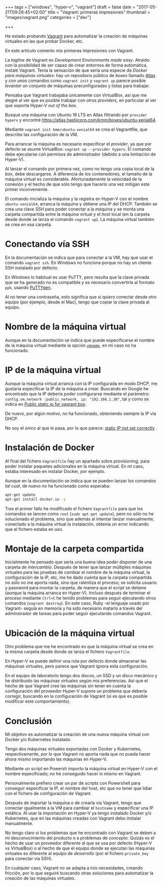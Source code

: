 +++
tags = ["windows", "hyper-v", "vagrant"]
draft = false
date = "2017-05-21T09:26:45+02:00"
title = "Vagrant: primeras impresiones"
thumbnail = "images/vagrant.png"
categories = ["dev"]

+++

He estado probando [Vagrant](https://www.vagrantup.com) para automatizar la creación de máquinas virtuales en las que probar Docker, etc.

En este artículo comento mis primeras impresiones con Vagrant. 

<!--more-->

La _tagline_ de Vagrant es _Development Environments made easy_. Atraido con la posibilidad de ser capaz de crear entornos de forma automática, instalé Vagrant. Tenía la sensación de que sería una especie de _Docker para máquinas virtuales_: hay un repositorio público de _boxes_ llamado [Atlas](https://atlas.hashicorp.com/boxes/search?) y con unos comandos como `vagrant init` y `vagrant up` parece posible _levantar_ un conjunto de máquinas preconfiguradas y listas para trabajar.

Pensaba que Vagrant trabajaba únicamente con VirtualBox, así que me alegré al ver que es posible trabajar con otros _providers_, en particular al ver que soporta Hyper-V _out of the box_.

Busqué una máquina con Ubuntu 16 LTS en Atlas filtrando por `provider hyperv` y encontré <https://atlas.hashicorp.com/kmm/boxes/ubuntu-xenial64>.

Mediante `vagrant init kmm/ubuntu-xenial64` se crea el Vagrantfile, que describe las configuración de la VM.

Para arrancar la máquina es necesario especificar el _provider_, ya que por defecto se asume VirtualBox: `vagrant up --provider hyperv`. El comando debe ejecutarse con permisos de administrador (debido a una limitación de Hyper-V).

Al lanzar el comando por primera vez, como no tengo una copia local de la _box_, debe descargarse. A diferencia de los contenedores, el tamaño de la máquina virtual es considerable. Afortunadamente la velocidad de la conexión y el hecho de que sólo tengo que hacerlo una vez mitigan este primer inconveniente.

El comando inicializa la máquina y la registra en Hyper-V con el nombre `ubuntu-xenial64`, arranca la máquina y obtiene una IP del DHCP. También se crea una clave SSH para poder conectar a la máquina y se monta una carpeta compartida entre la máquina virtual y el _host_ local (en la carpeta desde donde se lanza el comando `vagrant up`). La máquina virtual también se crea en esa carpeta.

# Conectando vía SSH

En la documentación se indica que para conectar a la VM, hay que usar el comando `vagrant ssh`. En Windows no funciona porque no hay un cliente SSH instalado por defecto.

En Windows lo habitual es usar PuTTY, pero resulta que la clave privada que se ha generado no es compatible y es necesario convertirla al formato `ppk`, usando [PuTTYgen](https://www.chiark.greenend.org.uk/~sgtatham/putty/latest.html).

Al no tener una contraseña, esto significa que si quiero conectar desde otro equipo (por ejemplo, desde el Mac), tengo que copiar la clave privada al equipo.

# Nombre de la máquina virtual

Aunque en la documentación se indica que puede especificarse el nombre de la máquina virtual mediante la opción [`vmname`](https://www.vagrantup.com/docs/hyperv/configuration.html#vmname), en mi caso no ha funcionado.

# IP de la máquina virtual

Aunque la máquina virtual arranca con la IP configurada en modo DHCP, me gustaría especificar la IP de la máquina a crear. Buscando en Google he encontrado que la IP debería poder configurarse mediante el parámetro: `config.vm.network :public_network, ip: "192.168.1.30"`, tal y como se indica en [Public static ip for vagrant box](https://serverfault.com/questions/418422/public-static-ip-for-vagrant-box).

De nuevo, por algún motivo, no ha funcionado, obteniendo siempre la IP vía DHCP.

No soy el único al que le pasa, por lo que parece: [static IP not set correctly](https://github.com/cogitatio/vagrant-hostsupdater/issues/132) .

# Instalación de Docker

Al final del fichero `Vagrantfile` hay un apartado sobre _provisioning_, para poder instalar paquetes adicionales en la máquina virtual. En mi caso, estaba interesado en instalar Docker, por ejemplo.

Aunque en la documentación se indica que se pueden lanzar los comandos _tal cual_, de nuevo no ha funcionado como esperaba:

```sh
apt-get update
apt-get install docker.io -y
```

Tras el primer fallo he modificado el fichero `Vagrantfile` para que los comandos se lancen como `root` (`sudo apt-get update`), pero no sólo no he solucionado el problema, sino que además al intentar lanzar manualmente, conectado a la máquina virtual la instalación, obtenía un error indicando que el fichero estaba en uso.

# Montaje de la carpeta compartida

Inicialmente he pensado que sería una buena idea poder disponer de una carpeta _de intercambio_. Después de tener que lanzar múltiples máquinas virtuales para las pruebas de cambiar el nombre de la máquina virtual, la configuración de la IP, etc, me he dado cuenta que la carpeta compartida no sólo no me aporta nada, sino que ralentiza el proceso; se solicita usuario y password para montar la carpeta, de manera que el script se detiene (aunque la máquina arranca en Hyper-V). Incluso después de terminar el proceso mediante `Ctrl+C` he tenido problemas para seguir ejecutando otros comandos (`vagrant destroy`). En este caso, Ruby -el lenguaje usado por Vagrant- seguía en memoria y ha sido necesario matarlo a través del adminstrador de tareas para poder seguir ejecutando comandos Vagrant.

# Ubicación de la máquina virtual

Otro problema que me he encontrado es que la máquina virtual se crea en la misma carpeta desde donde se lanza el fichero `Vagrantfile`.

En Hyper-V se puede definir una ruta por defecto donde almacenar las máquinas virtuales, pero parece que Vagrant ignora esta configuración. 

En el equipo de laboratorio tengo dos discos, un SSD y un disco mecánico y he distribuido las máquinas virtuales según mis preferencias. Así que el hecho de que Vagrant cree las máquinas sin tener en cuenta la configuración del proveedor Hyper-V supone un problema que debería corregir, buscando en la configuración de Vagrant (si es que es posible modificar este comportamiento).

# Conclusión

Mi objetivo es automatizar la creación de una nueva máquina virtual con Docker y/o Kubernetes instalado.

Tengo dos máquinas virtuales exportadas con Docker y Kubernetes, respectivamente, por lo que Vagrant no aporta nada que no pueda hacer ahora mismo importando las máquinas en Hyper-V.

Mediante un script en Powersh importo la máquina virtual en Hyper-V con el nombre especificado; no he conseguido hacer lo mismo en Vagrant.

Personalmente prefiero crear un par de scripts con Powershell para conseguir especificar la IP, el nombre del host, etc que no tener que lidiar con el fichero de configuración de Vagrant.

Después de importar la máquina o de crearla vía Vagrant, tengo que conectar igualmente a la VM para cambiar el `hostname` y especificar una IP estática. Al usar la importación en Hyper-V ya tengo instalado Docker y/o Kubernetes, que en las máquinas creadas con Vagrant debo instalar manualmente.

No tengo claro si los problemas que he encontrado con Vagrant se deben a mi desconocimiento del producto o a problemas de _concepto_. Quizás es el hecho de usar un proveedor diferente al que se usa por defecto (Hyper-V vs VirtualBox) o al hecho de que el equipo donde se ejecutan las máquinas virtuales es diferente al equipo de _desarrollo_ (por el fichero `private_key` para conectar vía SSH).

En cualquier caso, Vagrant no se adapta a mis necesidades, creando fricción, por lo que seguiré buscando otras soluciones para automatizar la creación de las máquinas virtuales.